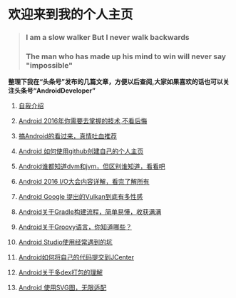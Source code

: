 
# 欢迎来到我的个人主页

>### **I am a slow walker But I never walk backwards**
>### **The man who has made up his mind to win will never say "impossible"**

**整理下我在“头条号”发布的几篇文章，方便以后查阅,大家如果喜欢的话也可以关注头条号“AndroidDeveloper”**

 1. [自我介绍](http://toutiao.com/i6283070968847925761/)

 2. [Android 2016年你需要去掌握的技术,不看后悔](http://toutiao.com/i6283329584586818049/)

 3. [搞Android的看过来，真情吐血推荐](http://toutiao.com/i6283624772974674434/)

 4. [Android 如何使用github创建自己的个人主页](http://toutiao.com/i6283998263670473217/)

 5. [Android谁都知道dvm和jvm，但区别谁知道，看看吧](http://toutiao.com/i6285141026726216193/) 

 6. [Android 2016 I/O大会内容详解，看完了解所有](http://toutiao.com/i6285525106902958594/) 
 
 7. [Android Google 提出的Vulkan到底有多性感](http://toutiao.com/i6286396240536011265/)
 
 8. [Android关于Gradle构建流程，简单易懂，收获满满](http://toutiao.com/i6287900194755314177/)

 9. [Android关于Groovy语言，你知道哪些？](http://toutiao.com/i6287902961905435137/)
 
 10. [Android Studio使用经常遇到的坑](http://toutiao.com/i6288942008564187650/) 

 11. [Android如何将自己的代码提交到JCenter](http://toutiao.com/i6289321090850226689/)
 
 12. [Android关于多dex打包的理解](http://toutiao.com/i6291251603081003522/) 
 
 13. [Android 使用SVG图，无限适配](http://toutiao.com/i6301449980729098754/)
 
 
 


